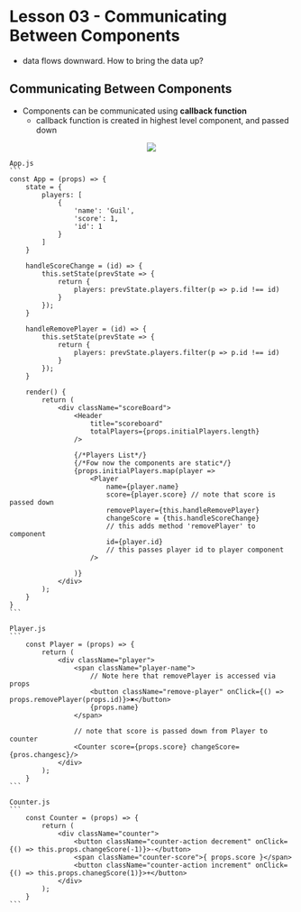 # Lesson 03 - Communicating Between Components

- data flows downward. How to bring the data up?

## Communicating Between Components
- Components can be communicated using **callback function**
    - callback function is created in highest level component, and passed down

<div style="text-align: center;">
    <img src="https://user-images.githubusercontent.com/6856382/71459166-06559280-275b-11ea-840e-dd020eb8c6ba.png">
</div>

    App.js
    ```
    const App = (props) => {
        state = {
            players: [
                {
                    'name': 'Guil',
                    'score': 1,
                    'id': 1
                }
            ]
        }

        handleScoreChange = (id) => {
            this.setState(prevState => {
                return {
                    players: prevState.players.filter(p => p.id !== id)
                }
            });
        }

        handleRemovePlayer = (id) => {
            this.setState(prevState => {
                return {
                    players: prevState.players.filter(p => p.id !== id)
                }
            });
        }

        render() {
            return (
                <div className="scoreBoard">
                    <Header
                        title="scoreboard"
                        totalPlayers={props.initialPlayers.length}
                    />

                    {/*Players List*/}
                    {/*Fow now the components are static*/}
                    {props.initialPlayers.map(player =>
                        <Player
                            name={player.name}
                            score={player.score} // note that score is passed down
                            removePlayer={this.handleRemovePlayer}
                            changeScore = {this.handleScoreChange}
                            // this adds method 'removePlayer' to component
                            id={player.id}
                            // this passes player id to player component
                        />

                    )}
                </div>
            );
        }
    }
    ```

    Player.js
    ```
        const Player = (props) => {
            return (
                <div className="player">
                    <span className="player-name">
                        // Note here that removePlayer is accessed via props
                        <button className="remove-player" onClick={() => props.removePlayer(props.id)}>✖</button>
                        {props.name}
                    </span>

                    // note that score is passed down from Player to counter
                    <Counter score={props.score} changeScore={pros.changesc}/>
                </div>
            );
        }
    ```

    Counter.js
    ```
        const Counter = (props) => {
            return (
                <div className="counter">
                    <button className="counter-action decrement" onClick={() => this.props.changeScore(-1)}>-</button>
                    <span className="counter-score">{ props.score }</span>
                    <button className="counter-action increment" onClick={() => this.props.chanegScore(1)}>+</button>
                </div>
            );
        }
    ```

